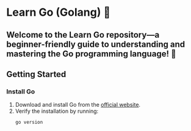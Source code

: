 # Learn Go (Golang) 📖

Welcome to the **Learn Go** repository—a beginner-friendly guide to understanding and mastering the Go programming language! 🚀
---

## Getting Started

### Install Go

1. Download and install Go from the [official website](https://golang.org/dl/).
2. Verify the installation by running:
   ```bash
   go version
   ```